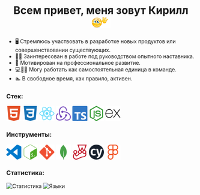 <h1 align='center'>Всем привет, меня зовут Кирилл
  <img src='./hello.gif' height='30' alt='Приветствие' />
</h1>
<ul>
  <li>
    🖥 Стремлюсь участвовать в разработке новых продуктов или совершенствовании существующих.
  </li>
  <li>
    👨‍🏫 Заинтересован в работе под руководством опытного наставника.
  </li>
  <li>
    💪 Мотивирован на профессиональное развитие.
  </li>
  <li>
    💻🚫🏢 Могу работать как самостоятельная единица в команде.
  </li>
  <li>
    🏊 В свободное время, как правило, активен.
  </li>
</ul>
<h3>Стек:</h3>
<div>
  <img src='./HTML5.svg' width='40' height='40' alt='HTML5' />
  <img src='./CSS3.svg' width='40' height='40' alt='CSS3' />
  <img src='./React.svg' width='40' height='40' alt='React' />
  <img src='./Redux.svg' width='40' height='40' alt='Redux' />
  <img src='./TypeScript.svg' width='40' height='40' alt='TypeScript' />
  <img src='./Node.js.svg' width='40' height='40' alt='Node.js' />
  <img src='./Express.svg' width='40' height='40' alt='Express' />
</div>
<h3>Инструменты:</h3>
<div>
  <img src='./VS Code.svg' width='40' height='40' alt='VS Code' />
  <img src='./GNU Bash.svg' width='40' height='40' alt='GNU Bash' />
  <img src='./Git.svg' width='40' height='40' alt='Git' />
  <img src='./MongoDB.svg' width='40' height='40' alt='MongoDB' />
  <img src='./Jest.svg' width='40' height='40' alt='Jest' />
  <img src='./Cypress.svg' width='40' height='40' alt='Cypress' />
  <img src='./Figma.svg' width='40' height='40' alt='Figma' />
</div>
<h3>Статистика:</h3>
<div>
  <img style='height: auto; width: 50%' src='https://github-readme-stats.vercel.app/api?username=kgavrilkov' alt='Статистика' />
  <img style='height: auto; width: 49%' src='https://github-readme-stats.vercel.app/api/top-langs/?username=kgavrilkov&layout=compact' alt='Языки' />
</div>
